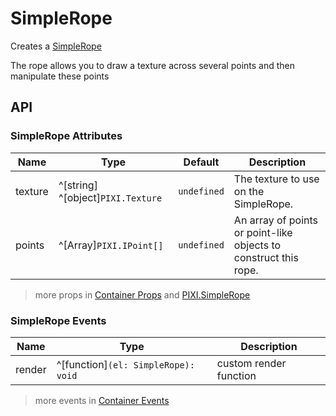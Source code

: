 # SimpleRope

Creates a [SimpleRope](https://pixijs.download/release/docs/PIXI.SimpleRope.html)

The rope allows you to draw a texture across several points and then manipulate these points

<demo src="./demo/simple-rope.vue" :width="400" />

## API

### SimpleRope Attributes

| Name | Type | Default | Description |
| --- | --- | --- | --- |
| texture | ^[string] ^[object]`PIXI.Texture` | `undefined` | The texture to use on the SimpleRope. |
| points | ^[Array<object>]`PIXI.IPoint[]` | `undefined` | An array of points or point-like objects to construct this rope. |

> more props in [Container Props](/guide/elements/container/#container-props) and [PIXI.SimpleRope](https://pixijs.download/release/docs/PIXI.SimpleRope.html)

### SimpleRope Events

| Name | Type | Description |
| --- | --- | --- |
| render | ^[function]`(el: SimpleRope): void` | custom render function |

> more events in [Container Events](/guide/elements/container/#container-events)